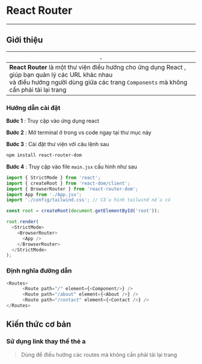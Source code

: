 # React Router

---

## Giới thiệu

| .                                                                                                                                                                                                                                     |
| ------------------------------------------------------------------------------------------------------------------------------------------------------------------------------------------------------------------------------------- |
| **React Router** là một thư viện điều hướng cho ứng dụng React , giúp bạn quản lý các URL khác nhau<br />và điều hướng người dùng giữa các trang `Components` mà không cần phải tải lại trang |

### Hướng dẫn cài đặt

**Bước 1** : Truy cập vào ứng dụng  react

**Bước 2** : Mở terminal ở trong vs code ngay tại thư mục này

**Bước 3** : Cài đặt thư viện với câu lệnh sau

```bash
npm install react-router-dom
```

**Bước 4** : Truy cập vào file `main.jsx` cấu hình như sau

```javascript
import { StrictMode } from 'react';
import { createRoot } from 'react-dom/client';
import { BrowserRouter } from 'react-router-dom';
import App from './App.jsx';
import './config/tailwind.css'; // Cấu hình tailwind nếu có

const root = createRoot(document.getElementById('root'));

root.render(
  <StrictMode>
    <BrowserRouter>
      <App />
    </BrowserRouter>
  </StrictMode>
);
```

### Định nghĩa đường dẫn

```javascript
<Routes>
      <Route path="/" element={<Component/>} />
      <Route path="/about" element={<About />} />
      <Route path="/contact" element={<Contact />} />
</Routes>
```

## Kiến thức cơ bản

### Sử dụng link thay thế thẻ a

> Dùng để điều hướng các routes mà không cần phải tải lại trang
